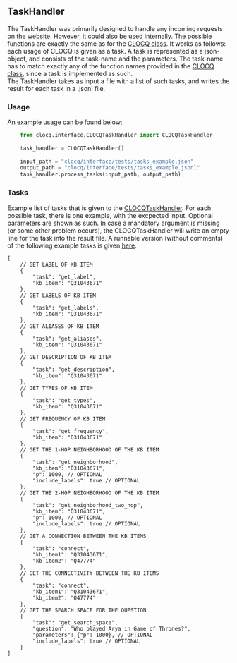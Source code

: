 ## TaskHandler
The TaskHandler was primarily designed to handle any incoming requests on the [website](clocq.mpi-inf.mpg.de).
However, it could also be used internally. The possible functions are exactly the same as for the [CLOCQ class](../CLOCQ.py).
It works as follows:
each usage of CLOCQ is given as a task. A task is represented as a json-object, and consists of the task-name and the parameters.
The task-name has to match exactly any of the function names provided in the [CLOCQ class](../CLOCQ.py), since a task is implemented as such.    
The TaskHandler takes as input a file with a list of such tasks, and writes the result for each task in a .jsonl file.


### Usage
An example usage can be found below:
```python
	from clocq.interface.CLOCQTaskHandler import CLOCQTaskHandler
	
	task_handler = CLOCQTaskHandler()
	
	input_path = "clocq/interface/tests/tasks_example.json"
	output_path = "clocq/interface/tests/tasks_example.jsonl"
	task_handler.process_tasks(input_path, output_path)
```


### Tasks
Example list of tasks that is given to the [CLOCQTaskHandler](CLOCQTaskHandler.py). For each possible task, there is one example, with the excpected input. Optional parameters are shown as such. In case a mandatory argument is missing (or some other problem occurs), the CLOCQTaskHandler will write an empty line for the task into the result file.
A runnable version (without comments) of the following example tasks is given [here](tests/tasks_example.json).

	[	
		// GET LABEL OF KB ITEM
		{
			"task": "get_label",
			"kb_item": "Q31043671"
		},
		// GET LABELS OF KB ITEM
		{
			"task": "get_labels",
			"kb_item": "Q31043671"
		},
		// GET ALIASES OF KB ITEM
		{
			"task": "get_aliases",
			"kb_item": "Q31043671"
		},
		// GET DESCRIPTION OF KB ITEM
		{
			"task": "get_description",
			"kb_item": "Q31043671"
		},
		// GET TYPES OF KB ITEM
		{
			"task": "get_types",
			"kb_item": "Q31043671"
		},
		// GET FREQUENCY OF KB ITEM
		{
			"task": "get_frequency",
			"kb_item": "Q31043671"
		},
		// GET THE 1-HOP NEIGHBORHOOD OF THE KB ITEM
		{
			"task": "get_neighborhood",
			"kb_item": "Q31043671",
			"p": 1000, // OPTIONAL
			"include_labels": true // OPTIONAL
		},
		// GET THE 2-HOP NEIGHBORHOOD OF THE KB ITEM
		{
			"task": "get_neighborhood_two_hop",
			"kb_item": "Q31043671",
			"p": 1000, // OPTIONAL
			"include_labels": true // OPTIONAL
		},
		// GET A CONNECTION BETWEEN THE KB ITEMS
		{
			"task": "connect",
			"kb_item1": "Q31043671",
			"kb_item2": "Q47774"
		},
		// GET THE CONNECTIVITY BETWEEN THE KB ITEMS
		{
			"task": "connect",
			"kb_item1": "Q31043671",
			"kb_item2": "Q47774"
		},
		// GET THE SEARCH SPACE FOR THE QUESTION
		{
			"task": "get_search_space",
			"question": "Who played Arya in Game of Thrones?",
			"parameters": {"p": 1000}, // OPTIONAL
			"include_labels": true // OPTIONAL
		}
	]